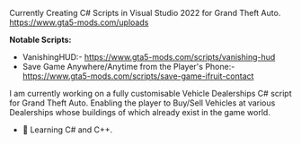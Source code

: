 Currently Creating C# Scripts in Visual Studio 2022 for Grand Theft Auto. 
https://www.gta5-mods.com/uploads 

<b>Notable Scripts:</b>
- VanishingHUD:- https://www.gta5-mods.com/scripts/vanishing-hud 
- Save Game Anywhere/Anytime from the Player's Phone:- https://www.gta5-mods.com/scripts/save-game-ifruit-contact
 
I am currently working on a fully customisable Vehicle Dealerships C# script for Grand Theft Auto. 
Enabling the player to Buy/Sell Vehicles at various Dealerships whose buildings of which already exist in the game world. 
 
- 🌱 Learning C# and C++. 

<!---
sonny-dev/sonny-dev is a ✨ special ✨ repository because its `README.md` (this file) appears on your GitHub profile.
You can click the Preview link to take a look at your changes.
--->
